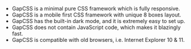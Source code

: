 <ul>
    <li>GapCSS is a minimal pure CSS framework which is fully responsive.</li>
    <li>GapCSS is a mobile first CSS framework with unique 8 boxes layout.</li>
    <li>GapCSS has the built-in dark mode, and it is extremely easy to set up.</li>
    <li>GapCSS does not contain JavaScript code, which makes it blazingly fast.</li>
    <li>GapCSS is compatible with old browsers, i.e. Internet Explorer 10 & 11.</li>
</ul>

